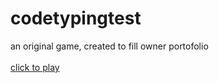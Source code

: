 # codetypingtest
an original game, created to fill owner portofolio
<br><br>
[click to play](https://willsenw.github.io/codetypingtest/)
